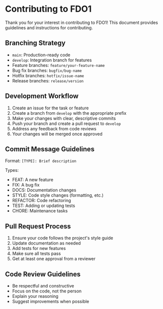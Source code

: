 # Contributing to FDO1

Thank you for your interest in contributing to FDO1! This document provides guidelines and instructions for contributing.

## Branching Strategy

- `main`: Production-ready code
- `develop`: Integration branch for features
- Feature branches: `feature/your-feature-name`
- Bug fix branches: `bugfix/bug-name`
- Hotfix branches: `hotfix/issue-name`
- Release branches: `release/version`

## Development Workflow

1. Create an issue for the task or feature
2. Create a branch from `develop` with the appropriate prefix
3. Make your changes with clear, descriptive commits
4. Push your branch and create a pull request to `develop`
5. Address any feedback from code reviews
6. Your changes will be merged once approved

## Commit Message Guidelines

Format: `[TYPE]: Brief description`

Types:
- FEAT: A new feature
- FIX: A bug fix
- DOCS: Documentation changes
- STYLE: Code style changes (formatting, etc.)
- REFACTOR: Code refactoring
- TEST: Adding or updating tests
- CHORE: Maintenance tasks

## Pull Request Process

1. Ensure your code follows the project's style guide
2. Update documentation as needed
3. Add tests for new features
4. Make sure all tests pass
5. Get at least one approval from a reviewer

## Code Review Guidelines

- Be respectful and constructive
- Focus on the code, not the person
- Explain your reasoning
- Suggest improvements when possible
